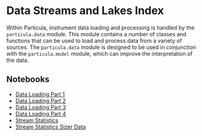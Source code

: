 # Data Streams and Lakes Index

Within Particula, instrument data loading and processing is handled by the
`particula.data` module. This module contains a number of classes and
functions that can be used to load and process data from a variety of
sources. The `particula.data` module is designed to be used in conjunction
with the `particula.model` module, which can improve the interpretation of
the data.

## Notebooks

- [Data Loading Part 1](notebooks/loading_data_part1.ipynb)
- [Data Loading Part 2](notebooks/loading_data_part2.ipynb)
- [Data Loading Part 3](notebooks/loading_data_part3.ipynb)
- [Data Loading Part 4](notebooks/loading_data_part4.ipynb)
- [Stream Statistics](notebooks/stream_stats_part1.ipynb)
- [Stream Statistics Sizer Data](notebook/sstream_stats_size_distribution_part2.ipynb)
